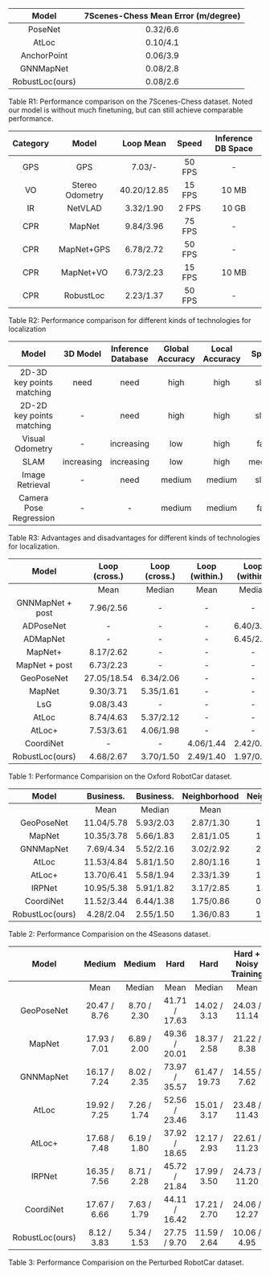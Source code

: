
| Model           | 7Scenes-Chess Mean Error (m/degree) |
|:---------------:|:-----------------------------------:|
| PoseNet         | 0.32/6.6                            |
| AtLoc           | 0.10/4.1                            |
| AnchorPoint     | 0.06/3.9                            |
| GNNMapNet       | 0.08/2.8                            |
| RobustLoc(ours) | 0.08/2.6                            |


Table R1: Performance comparison on the 7Scenes-Chess dataset. Noted our model is without much finetuning, but can still achieve comparable performance.





| Category | Model           | Loop Mean   | Speed  | Inference DB Space |
|:--------:|:---------------:|:-----------:|:------:|:------------------:|
| GPS      | GPS             | 7.03/-      | 50 FPS | -                  |
| VO       | Stereo Odometry | 40.20/12.85 | 15 FPS | 10 MB              |
| IR       | NetVLAD         | 3.32/1.90   | 2 FPS  | 10 GB              |
| CPR      | MapNet          | 9.84/3.96   | 75 FPS | -                  |
| CPR      | MapNet+GPS      | 6.78/2.72   | 50 FPS | -                  |
| CPR      | MapNet+VO       | 6.73/2.23   | 15 FPS | 10 MB              |
| CPR      | RobustLoc       | 2.23/1.37   | 50 FPS | -                  |


Table R2: Performance comparison for different kinds of technologies for localization




| Model                     | 3D Model   | Inference Database | Global Accuracy | Local Accuracy | Speed  |
|:-------------------------:|:----------:|:------------------:|:---------------:|:--------------:|:------:|
| 2D-3D key points matching | need       | need               | high            | high           | slow   |
| 2D-2D key points matching | -          | need               | high            | high           | slow   |
| Visual Odometry           | -          | increasing         | low             | high           | fast   |
| SLAM                      | increasing | increasing         | low             | high           | medium |
| Image Retrieval           | -          | need               | medium          | medium         | slow   |
| Camera Pose Regression    | -          | -                  | medium          | medium         | fast   |


Table R3: Advantages and disadvantages for different kinds of technologies for localization. 


| Model            | Loop (cross.) | Loop (cross.) | Loop (within.) | Loop (within.) | Full       | Full       |
|:----------------:|:-------------:|:-------------:|:--------------:|:--------------:|:----------:|:----------:|
|                  | Mean          | Median        | Mean           | Median         | Mean       | Median     |
| GNNMapNet + post | 7.96/2.56     | -             | -              | -              | 17.35/3.47 | -          |
| ADPoseNet        | -             | -             | -              | 6.40/3.09      | -          | 33.82/6.77 |
| ADMapNet         | -             | -             | -              | 6.45/2.98      | -          | 19.18/4.60 |
| MapNet+          | 8.17/2.62     | -             | -              | -              | 30.3/7.8   |            |
| MapNet + post    | 6.73/2.23     | -             | -              | -              | 29.5/7.8   |            |
| GeoPoseNet       | 27.05/18.54   | 6.34/2.06     | -              | -              | 125.6/27.1 | 107.6/22.5 |
| MapNet           | 9.30/3.71     | 5.35/1.61     | -              | -              | 41.4/12.5  | 17.94/6.68 |
| LsG              | 9.08/3.43     | -             | -              | -              | 31.65/4.51 |            |
| AtLoc            | 8.74/4.63     | 5.37/2.12     | -              | -              | 29.6/12.4  | 11.1/5.28  |
| AtLoc+           | 7.53/3.61     | 4.06/1.98     | -              | -              | 21.0/6.15  | 6.40/1.50  |
| CoordiNet        | -             | -             | 4.06/1.44      | 2.42/0.88      | 14.96/5.74 | 3.55/1.14  |
| RobustLoc(ours)  | 4.68/2.67     | 3.70/1.50     | 2.49/1.40      | 1.97/0.84      | 9.37/2.47  | 5.93/1.06  |

Table 1: Performance Comparision on the Oxford RobotCar dataset.



| Model           | Business.  | Business. | Neighborhood | Neighborhood | Old Town   | Old Town   |
|:---------------:|:----------:|:---------:|:------------:|:------------:|:----------:|:----------:|
|                 | Mean       | Median    | Mean         | Median       | Mean       | Median     |
| GeoPoseNet      | 11.04/5.78 | 5.93/2.03 | 2.87/1.30    | 1.92/0.88    | 64.81/6.67 | 15.03/1.57 |
| MapNet          | 10.35/3.78 | 5.66/1.83 | 2.81/1.05    | 1.89/0.92    | 46.56/7.14 | 16.52/2.12 |
| GNNMapNet       | 7.69/4.34  | 5.52/2.16 | 3.02/2.92    | 2.14/1.45    | 41.54/7.30 | 19.23/3.26 |
| AtLoc           | 11.53/4.84 | 5.81/1.50 | 2.80/1.16    | 1.83/0.93    | 84.17/7.81 | 17.10/1.73 |
| AtLoc+          | 13.70/6.41 | 5.58/1.94 | 2.33/1.39    | 1.61/0.88    | 68.40/5.51 | 14.52/1.69 |
| IRPNet          | 10.95/5.38 | 5.91/1.82 | 3.17/2.85    | 1.98/0.90    | 55.86/6.97 | 17.33/3.11 |
| CoordiNet       | 11.52/3.44 | 6.44/1.38 | 1.75/0.86    | 0.37/0.69    | 43.68/3.58 | 11.83/1.36 |
| RobustLoc(ours) | 4.28/2.04  | 2.55/1.50 | 1.36/0.83    | 1.00/0.65    | 21.65/2.41 | 5.52/1.05  |

Table 2: Performance Comparision on the 4Seasons dataset.


| Model           | Medium        | Medium      | Hard          | Hard            | Hard + Noisy Training | Hard + Noisy Training |
|:---------------:|:-------------:|:-----------:|:-------------:|:---------------:|:---------------------:|:---------------------:|
|                 | Mean          | Median      | Mean          | Median          | Mean                  | Median                |
| GeoPoseNet      | 20.47 / 8.76  | 8.70 / 2.30 | 41.71 / 17.63 | 14.02 / 3.13    | 24.03 / 11.14         | 7.14 / 1.70           |
| MapNet          | 17.93 / 7.01  | 6.89 / 2.00 | 49.36 / 20.01 | 18.37 / 2.58    |  21.22 / 8.38         | 6.38 / 1.97           |
| GNNMapNet       | 16.17 / 7.24  | 8.02 / 2.35 | 73.97 / 35.57 |  61.47 / 19.73  | 14.55 / 7.62          | 6.69 / 1.57           |
| AtLoc           | 19.92 / 7.25  | 7.26 / 1.74 | 52.56 / 23.46 | 15.01 / 3.17    | 23.48 / 11.43         | 7.42 / 2.38           |
| AtLoc+          | 17.68 / 7.48  | 6.19 / 1.80 | 37.92 / 18.65 | 12.17 / 2.93    | 22.61 / 11.23         | 6.21 / 1.83           |
| IRPNet          | 16.35 / 7.56  | 8.71 / 2.28 | 45.72 / 21.84 | 17.99 / 3.50    | 24.73 / 11.20         |  6.73 / 1.82          |
| CoordiNet       | 17.67 / 6.66  | 7.63 / 1.79 | 44.11 / 16.42 | 17.21 / 2.70    | 24.06 / 12.27         | 6.25 / 1.61           |
| RobustLoc(ours) | 8.12 / 3.83   | 5.34 / 1.53 | 27.75 / 9.70  | 11.59 / 2.64    | 10.06 / 4.95          | 5.18 / 1.43           |

Table 3: Performance Comparision on the Perturbed RobotCar dataset.
